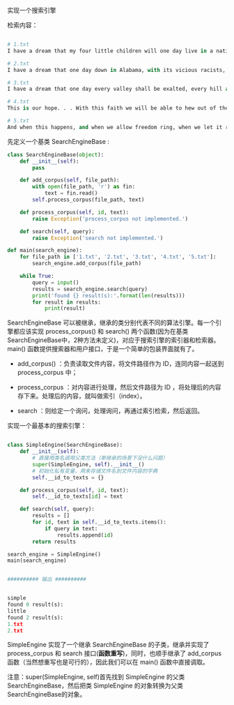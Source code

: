 

实现一个搜索引擎

检索内容：

```python

# 1.txt
I have a dream that my four little children will one day live in a nation where they will not be judged by the color of their skin but by the content of their character. I have a dream today.

# 2.txt
I have a dream that one day down in Alabama, with its vicious racists, . . . one day right there in Alabama little black boys and black girls will be able to join hands with little white boys and white girls as sisters and brothers. I have a dream today.

# 3.txt
I have a dream that one day every valley shall be exalted, every hill and mountain shall be made low, the rough places will be made plain, and the crooked places will be made straight, and the glory of the Lord shall be revealed, and all flesh shall see it together.

# 4.txt
This is our hope. . . With this faith we will be able to hew out of the mountain of despair a stone of hope. With this faith we will be able to transform the jangling discords of our nation into a beautiful symphony of brotherhood. With this faith we will be able to work together, to pray together, to struggle together, to go to jail together, to stand up for freedom together, knowing that we will be free one day. . . .

# 5.txt
And when this happens, and when we allow freedom ring, when we let it ring from every village and every hamlet, from every state and every city, we will be able to speed up that day when all of God's children, black men and white men, Jews and Gentiles, Protestants and Catholics, will be able to join hands and sing in the words of the old Negro spiritual: "Free at last! Free at last! Thank God Almighty, we are free at last!"
```

先定义一个基类 SearchEngineBase :

```python
class SearchEngineBase(object):
    def __init__(self):
        pass

    def add_corpus(self, file_path):
        with open(file_path, 'r') as fin:
            text = fin.read()
        self.process_corpus(file_path, text)

    def process_corpus(self, id, text):
        raise Exception('process_corpus not implemented.')

    def search(self, query):
        raise Exception('search not implemented.')

def main(search_engine):
    for file_path in ['1.txt', '2.txt', '3.txt', '4.txt', '5.txt']:
        search_engine.add_corpus(file_path)

    while True:
        query = input()
        results = search_engine.search(query)
        print('found {} result(s):'.format(len(results)))
        for result in results:
            print(result)
```

SearchEngineBase 可以被继承，继承的类分别代表不同的算法引擎。每一个引擎都应该实现 process_corpus() 和 search() 两个函数(因为在基类SearchEngineBase中，2种方法未定义)，对应于搜索引擎的索引器和检索器。main() 函数提供搜索器和用户接口，于是一个简单的包装界面就有了。

- add_corpus() ：负责读取文件内容，将文件路径作为 ID，连同内容一起送到 process_corpus 中；

- process_corpus ：对内容进行处理，然后文件路径为 ID ，将处理后的内容存下来。处理后的内容，就叫做索引（index）。

- search ：则给定一个询问，处理询问，再通过索引检索，然后返回。

实现一个最基本的搜索引擎：

```python

class SimpleEngine(SearchEngineBase):
    def __init__(self):
        # 直接用类名调用父类方法（单继承的场景下没什么问题）
        super(SimpleEngine, self).__init__() 
        # 初始化私有变量，用来存储文件名到文件内容的字典
        self.__id_to_texts = {}     

    def process_corpus(self, id, text):
        self.__id_to_texts[id] = text

    def search(self, query):
        results = []
        for id, text in self.__id_to_texts.items():
            if query in text:
                results.append(id)
        return results

search_engine = SimpleEngine()
main(search_engine)


########## 输出 ##########


simple
found 0 result(s):
little
found 2 result(s):
1.txt
2.txt
```

SimpleEngine 实现了一个继承 SearchEngineBase 的子类，继承并实现了 process_corpus 和 search 接口(**函数重写**)，同时，也顺手继承了 add_corpus 函数（当然想重写也是可行的），因此我们可以在 main() 函数中直接调取。

注意：super(SimpleEngine, self)首先找到 SimpleEngine 的父类SearchEngineBase，然后把类 SimpleEngine 的对象转换为父类SearchEngineBase的对象。



